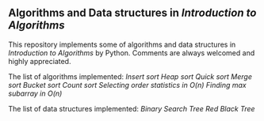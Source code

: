 ## Algorithms and Data structures in *Introduction to Algorithms*

This repository implements some of algorithms and data structures in *Introduction to Algorithms* by Python.
Comments are always welcomed and highly appreciated.

The list of algorithms implemented:
*Insert sort*
*Heap sort*
*Quick sort*
*Merge sort*
*Bucket sort*
*Count sort*
*Selecting order statistics in O(n)*
*Finding max subarray in O(n)*

The list of data structures implemented:
*Binary Search Tree*
*Red Black Tree*

